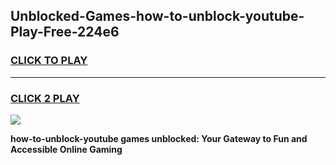 
## Unblocked-Games-how-to-unblock-youtube-Play-Free-224e6
<h3>
<a href="https://premium76.site?title=how-to-unblock-youtube&ref=12A">CLICK TO PLAY</a></h3>
<hr>

<h3>
<a href="https://premium76.site?title=how-to-unblock-youtube&ref=12A">CLICK 2 PLAY</a>
  
</h3>

<a href="https://premium76.site?title=how-to-unblock-youtube&ref=12A"><img src="https://clearcache.store/games.png"></a>


**how-to-unblock-youtube games unblocked: Your Gateway to Fun and Accessible Online Gaming**
